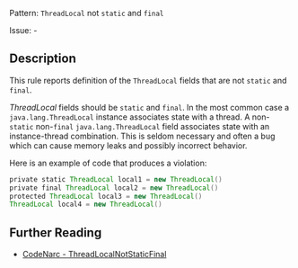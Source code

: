 Pattern: `ThreadLocal` not `static` and `final`

Issue: -

## Description

This rule reports definition of the `ThreadLocal` fields that are not `static` and `final`.

*ThreadLocal* fields should be `static` and `final`. In the most common case a `java.lang.ThreadLocal` instance associates state with a thread. A non-`static` non-`final` `java.lang.ThreadLocal` field associates state with an instance-thread combination. This is seldom necessary and often a bug which can cause memory leaks and possibly incorrect behavior.

Here is an example of code that produces a violation:

``` groovy
private static ThreadLocal local1 = new ThreadLocal()
private final ThreadLocal local2 = new ThreadLocal()
protected ThreadLocal local3 = new ThreadLocal()
ThreadLocal local4 = new ThreadLocal()
```

## Further Reading

* [CodeNarc - ThreadLocalNotStaticFinal](http://codenarc.sourceforge.net/codenarc-rules-concurrency.html#ThreadLocalNotStaticFinal)